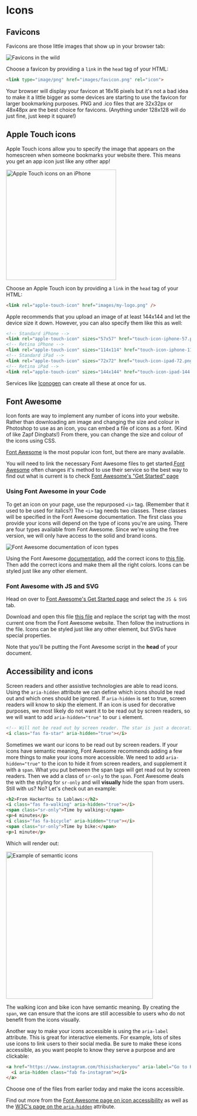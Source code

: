 <!-- Student takeaway -->
<!-- By the end of this lesson, the student should know:
- What a favicon is
- The optimal dimensions for favicons and Apple Touch icons
- How to use Font Awesome
- How to make a Font Awesome icon accessible
-->
# Icons
## Favicons

Favicons are those little images that show up in your browser tab:

![Favicons in the wild](https://hychalknotes.s3.amazonaws.com/favicons-in-the-wild.png)

Choose a favicon by providing a `link` in the `head` tag of your HTML:

```html
<link type="image/png" href="images/favicon.png" rel="icon">
```

Your browser will display your favicon at 16x16 pixels but it's not a bad idea to make it a little bigger as some devices are starting to use the favicon for larger bookmarking purposes. PNG and .ico files that are 32x32px or 48x48px are the best choice for favicons. (Anything under 128x128 will do just fine, just keep it square!)

## Apple Touch icons
Apple Touch icons allow you to specify the image that appears on the homescreen when someone bookmarks your website there. This means you get an app icon just like any other app!
<!-- ![Apple Touch icons on an iPhone](https://hychalknotes.s3.amazonaws.com/apple-touch-icon.png) -->

<img src="https://hychalknotes.s3.amazonaws.com/apple-touch-icon.png" alt="Apple Touch icons on an iPhone" width="300px">  

Choose an Apple Touch icon by providing a `link` in the `head` tag of your HTML:
```html
<link rel="apple-touch-icon" href="images/my-logo.png" />
```
Apple recommends that you upload an image of at least 144x144 and let the device size it down. However, you can also specify them like this as well:

```html
<!-- Standard iPhone -->
<link rel="apple-touch-icon" sizes="57x57" href="touch-icon-iphone-57.png" />
<!-- Retina iPhone -->
<link rel="apple-touch-icon" sizes="114x114" href="touch-icon-iphone-114.png" />
<!-- Standard iPad -->
<link rel="apple-touch-icon" sizes="72x72" href="touch-icon-ipad-72.png" />
<!-- Retina iPad -->
<link rel="apple-touch-icon" sizes="144x144" href="touch-icon-ipad-144.png" />
```
Services like [Iconogen](http://iconogen.com/) can create all these at once for us.

## Font Awesome

<link rel="stylesheet" href="https://maxcdn.bootstrapcdn.com/font-awesome/4.7.0/css/font-awesome.min.css">

Icon fonts are way to implement any number of icons into your website. Rather than downloading am image and changing the size and colour in Photoshop to use as an icon, you can embed a file of icons as a font. (Kind of like Zapf Dingbats!) From there, you can change the size and colour of the icons using CSS.

[Font Awesome](https://fontawesome.com/) is the most popular icon font, but there are many available. 

You will need to link the necessary Font Awesome files to get started.[Font Awesome](https://fontawesome.com/) often changes it's method to use their service so the best way to find out what is current is to check [Font Awesome's "Get Started" page](https://fontawesome.com/start)

### Using Font Awesome in your Code

To get an icon on your page, use the repurposed `<i>` tag. (Remember that it used to be used for italics?) The `<i>` tag needs two classes. These classes will be specified in the Font Awesome documentation. The first class you provide your icons will depend on the type of icons you're are using. There are four types available from Font Awesome. Since we're using the free version, we will only have access to the solid and brand icons.

![Font Awesome documentation of icon types](https://hychalknotes.s3.amazonaws.com/font-awesome-doc.png)

Using the Font Awesome [documentation](https://fontawesome.com/icons), add the correct icons to [this file](https://hychalknotes.s3.amazonaws.com/font-awesome-with-css.html). Then add the correct icons and make them all the right colors. Icons can be styled just like any other element.

### Font Awesome with JS and SVG
Head on over to [Font Awesome's Get Started page](https://fontawesome.com/get-started) and select the `JS & SVG` tab.

Download and open this file [this file](https://hychalknotes.s3.amazonaws.com/font-awesome-with-js-and-svg.html) and replace the script tag with the most current one from the Font Awesome website. Then follow the instructions in the file. Icons can be styled just like any other element, but SVGs have special properties.

Note that you'll be putting the Font Awesome script in the **head** of your document.

## Accessibility and icons
Screen readers and other assistive technologies are able to read icons. Using the `aria-hidden` attribute we can define which icons should be read out and which ones should be ignored. If `aria-hidden` is set to true, screen readers will know to skip the element. If an icon is used for decorative purposes, we most likely do not want it to be read out by screen readers, so we will want to add `aria-hidden="true"` to our `i` element.

```html
<!-- Will not be read out by screen reader. The star is just a decorative element -->
<i class="fas fa-star" aria-hidden="true"></i>
```

Sometimes we want our icons to be read out by screen readers. If your icons have semantic meaning, Font Awesome recommends adding a few more things to make your icons more accessible. We need to add `aria-hidden="true"` to the icon to hide it from screen readers, and supplement it with a `span`.  What you put between the span tags will get read out by screen readers. Then we add a class of `sr-only` to the `span`. Font Awesome deals the with the styling for `sr-only` and will **visually** hide the span from users. Still with us? No? Let's check out an example:

```html
<h2>From HackerYou to Loblaws:</h2>
<i class="fas fa-walking" aria-hidden="true"></i>
<span class="sr-only">Time by walking:</span>
<p>4 minutes</p>
<i class="fas fa-bicycle" aria-hidden="true"></i>
<span class="sr-only">Time by bike:</span>
<p>1 minute</p>
```
Which will render out:  

<img src="https://hychalknotes.s3.amazonaws.com/example-font-awesome.png" alt="Example of semantic icons" width="400px">  

The walking icon and bike icon have semantic meaning. By creating the `span`, we can ensure that the icons are still accessible to users who do not benefit from the icons visually.  

Another way to make your icons accessible is using the `aria-label` attribute. This is great for interactive elements. For example, lots of sites use icons to link users to their social media. Be sure to make these icons accessible, as you want people to know they serve a purpose and are clickable:

```html
<a href="https://www.instagram.com/thisishackeryou" aria-label="Go to HackerYou's Instagram page">
  <i aria-hidden class="fab fa-instagram"></i>
</a>
```
Choose one of the files from earlier today and make the icons accessible.

Find out more from the [Font Awesome page on icon accessibility](http://fontawesome.io/accessibility/) as well as the [W3C's page on the `aria-hidden`](https://www.w3.org/WAI/PF/aria/states_and_properties#aria-hidden) attribute.
